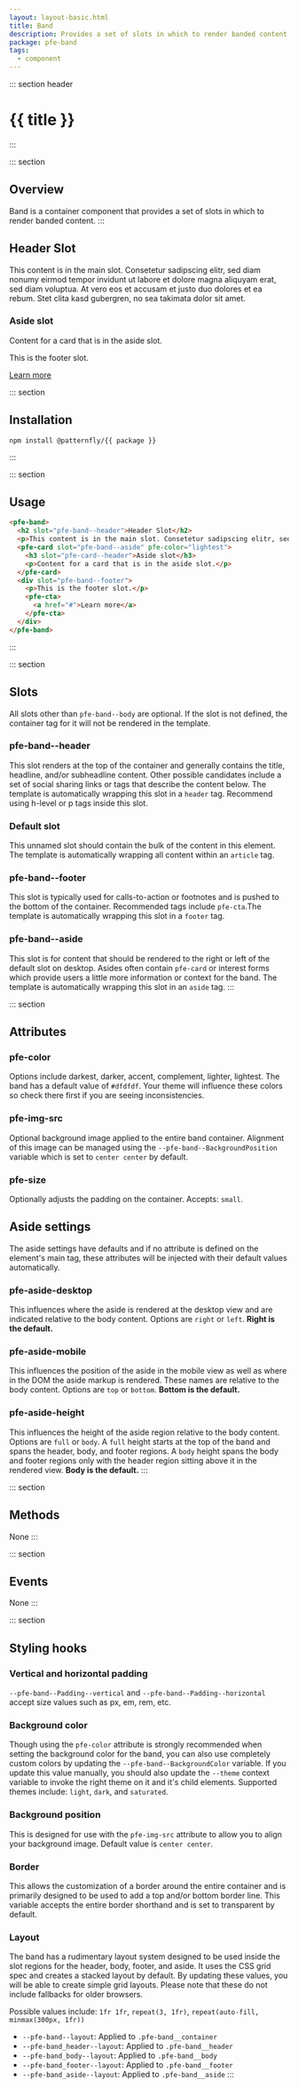 ```yaml
---
layout: layout-basic.html
title: Band
description: Provides a set of slots in which to render banded content
package: pfe-band
tags:
  - component
---
```

<script type="module" src="/node_modules/@patternfly/{{ package }}/dist/{{ package }}.min.js"></script>
<script type="module" src="/node_modules/@patternfly/pfe-card/dist/pfe-card.min.js"></script>
<script type="module" src="/node_modules/@patternfly/pfe-cta/dist/pfe-cta.min.js"></script>

::: section header
# {{ title }}
:::

::: section
## Overview

Band is a container component that provides a set of slots in which to render banded content.
:::

<div class="faux-band">
  <pfe-band>
    <h2 slot="pfe-band--header">Header Slot</h2>
    <p>This content is in the main slot. Consetetur sadipscing elitr, sed diam nonumy eirmod tempor invidunt ut labore et dolore magna aliquyam erat, sed diam voluptua. At vero eos et accusam et justo duo dolores et ea rebum. Stet clita kasd gubergren, no sea takimata dolor sit amet.</p>
    <pfe-card slot="pfe-band--aside" pfe-color="lightest">
      <h3 slot="pfe-card--header">Aside slot</h3>
      <p>Content for a card that is in the aside slot.</p>
    </pfe-card>
    <div slot="pfe-band--footer">
      <p>This is the footer slot.</p>
      <pfe-cta>
        <a href="#">Learn more</a>
      </pfe-cta>
    </div>
  </pfe-band>
</div>

::: section
## Installation

```shell
npm install @patternfly/{{ package }}
```
:::

::: section
## Usage

```html
<pfe-band>
  <h2 slot="pfe-band--header">Header Slot</h2>
  <p>This content is in the main slot. Consetetur sadipscing elitr, sed diam nonumy eirmod tempor invidunt ut labore et dolore magna aliquyam erat, sed diam voluptua. At vero eos et accusam et justo duo dolores et ea rebum. Stet clita kasd gubergren, no sea takimata dolor sit amet.</p>
  <pfe-card slot="pfe-band--aside" pfe-color="lightest">
    <h3 slot="pfe-card--header">Aside slot</h3>
    <p>Content for a card that is in the aside slot.</p>
  </pfe-card>
  <div slot="pfe-band--footer">
    <p>This is the footer slot.</p>
    <pfe-cta>
      <a href="#">Learn more</a>
    </pfe-cta>
  </div>
</pfe-band>
```
:::

::: section
## Slots

All slots other than `pfe-band--body` are optional.  If the slot is not defined, the container tag for it will not be rendered in the template.

### pfe-band--header
This slot renders at the top of the container and generally contains the title, headline, and/or subheadline content.  Other possible candidates include a set of social sharing links or tags that describe the content below. The template is automatically wrapping this slot in a `header` tag.  Recommend using h-level or p tags inside this slot.

### Default slot
This unnamed slot should contain the bulk of the content in this element. The template is automatically wrapping all content within an `article` tag.

### pfe-band--footer
This slot is typically used for calls-to-action or footnotes and is pushed to the bottom of the container.  Recommended tags include `pfe-cta`.The template is automatically wrapping this slot in a `footer` tag.

### pfe-band--aside
This slot is for content that should be rendered to the right or left of the default slot on desktop.  Asides often contain `pfe-card` or interest forms which provide users a little more information or context for the band. The template is automatically wrapping this slot in an `aside` tag.
:::

::: section
## Attributes

### pfe-color
Options include darkest, darker, accent, complement, lighter, lightest.  The band has a default value of `#dfdfdf`. Your theme will influence these colors so check there first if you are seeing inconsistencies.

### pfe-img-src
Optional background image applied to the entire band container.  Alignment of this image can be managed using the `--pfe-band--BackgroundPosition` variable which is set to `center center` by default.

### pfe-size
Optionally adjusts the padding on the container.  Accepts: `small`.

## Aside settings
The aside settings have defaults and if no attribute is defined on the element's main tag, these attributes will be injected with their default values automatically.

### pfe-aside-desktop
This influences where the aside is rendered at the desktop view and are indicated relative to the body content. Options are `right` or `left`. **Right is the default.**

### pfe-aside-mobile
This influences the position of the aside in the mobile view as well as where in the DOM the aside markup is rendered. These names are relative to the body content. Options are `top` or `bottom`. **Bottom is the default.**

### pfe-aside-height
This influences the height of the aside region relative to the body content. Options are `full` or `body`. A `full` height starts at the top of the band and spans the header, body, and footer regions. A `body` height spans the body and footer regions only with the header region sitting above it in the rendered view. **Body is the default.**
:::

::: section
## Methods
None
:::

::: section
## Events
None
:::

::: section
## Styling hooks

### Vertical and horizontal padding
`--pfe-band--Padding--vertical` and `--pfe-band--Padding--horizontal` accept size values such as px, em, rem, etc.

### Background color
Though using the `pfe-color` attribute is strongly recommended when setting the background color for the band, you can also use completely custom colors by updating the `--pfe-band--BackgroundColor` variable.  If you update this value manually, you should also update the `--theme` context variable to invoke the right theme on it and it's child elements.  Supported themes include: `light`, `dark`, and `saturated`.

### Background position
This is designed for use with the `pfe-img-src` attribute to allow you to align your background image.  Default value is `center center`.

### Border
This allows the customization of a border around the entire container and is primarily designed to be used to add a top and/or bottom border line.  This variable accepts the entire border shorthand and is set to transparent by default.

### Layout
The band has a rudimentary layout system designed to be used inside the slot regions for the header, body, footer, and aside.  It uses the CSS grid spec and creates a stacked layout by default.  By updating these values, you will be able to create simple grid layouts.  Please note that these do not include fallbacks for older browsers. 

Possible values include: `1fr 1fr`, `repeat(3, 1fr)`, `repeat(auto-fill, minmax(300px, 1fr))`
  - `--pfe-band--layout`: Applied to `.pfe-band__container`
  - `--pfe-band_header--layout`: Applied to `.pfe-band__header`
  - `--pfe-band_body--layout`: Applied to `.pfe-band__body`
  - `--pfe-band_footer--layout`: Applied to `.pfe-band__footer`
  - `--pfe-band_aside--layout`: Applied to `.pfe-band__aside`
:::